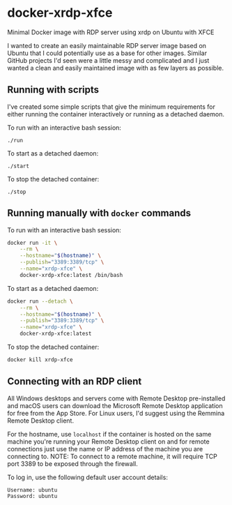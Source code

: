 # docker-xrdp-xfce
Minimal Docker image with RDP server using xrdp on Ubuntu with XFCE

I wanted to create an easily maintainable RDP server image based on Ubuntu that I could potentially use as a base for other images.  Similar GitHub projects I'd seen were a little messy and complicated and I just wanted a clean and easily maintained image with as few layers as possible.

## Running with scripts
I've created some simple scripts that give the minimum requirements for either running the container interactively or running as a detached daemon.

To run with an interactive bash session:
```
./run
```

To start as a detached daemon:
```
./start
```

To stop the detached container:
```
./stop
```

## Running manually with `docker` commands

To run with an interactive bash session:
```bash
docker run -it \
    --rm \
    --hostname="$(hostname)" \
    --publish="3389:3389/tcp" \
    --name="xrdp-xfce" \
    docker-xrdp-xfce:latest /bin/bash
```

To start as a detached daemon:
```bash
docker run --detach \
    --rm \
    --hostname="$(hostname)" \
    --publish="3389:3389/tcp" \
    --name="xrdp-xfce" \
    docker-xrdp-xfce:latest
```

To stop the detached container:
```bash
docker kill xrdp-xfce
```

## Connecting with an RDP client
All Windows desktops and servers come with Remote Desktop pre-installed and macOS users can download the Microsoft Remote Desktop application for free from the App Store.  For Linux users, I'd suggest using the Remmina Remote Desktop client.

For the hostname, use `localhost` if the container is hosted on the same machine you're running your Remote Desktop client on and for remote connections just use the name or IP address of the machine you are connecting to.
NOTE: To connect to a remote machine, it will require TCP port 3389 to be exposed through the firewall.

To log in, use the following default user account details:
```
Username: ubuntu
Password: ubuntu
```
